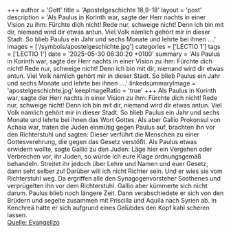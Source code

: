 +++
author = 'Gott'
title = 'Apostelgeschichte 18,9-18'
layout = 'post'
description = 'Als Paulus in Korinth war, sagte der Herr nachts in einer Vision zu ihm: Fürchte dich nicht! Rede nur, schweige nicht! Denn ich bin mit dir, niemand wird dir etwas antun. Viel Volk nämlich gehört mir in dieser Stadt. So blieb Paulus ein Jahr und sechs Monate und lehrte bei ihnen ....'
images = ['/symbols/apostelgeschichte.jpg']
categories = ['LECTIO 1']
tags = ['LECTIO 1']
date = '2025-05-30 06:30:20 +0100'
summary = 'Als Paulus in Korinth war, sagte der Herr nachts in einer Vision zu ihm: Fürchte dich nicht! Rede nur, schweige nicht! Denn ich bin mit dir, niemand wird dir etwas antun. Viel Volk nämlich gehört mir in dieser Stadt. So blieb Paulus ein Jahr und sechs Monate und lehrte bei ihnen ....'
linkedsummaryImage = 'apostelgeschichte.jpg'
keepImageRatio = 'true'
+++
Als Paulus in Korinth war, sagte der Herr nachts in einer Vision zu ihm: Fürchte dich nicht! Rede nur, schweige nicht!
Denn ich bin mit dir, niemand wird dir etwas antun. Viel Volk nämlich gehört mir in dieser Stadt.
So blieb Paulus ein Jahr und sechs Monate und lehrte bei ihnen das Wort Gottes.<!--more-->
Als aber Gallio Prokonsul von Achaia war, traten die Juden einmütig gegen Paulus auf, brachten ihn vor den Richterstuhl
und sagten: Dieser verführt die Menschen zu einer Gottesverehrung, die gegen das Gesetz verstößt.
Als Paulus etwas erwidern wollte, sagte Gallio zu den Juden: Läge hier ein Vergehen oder Verbrechen vor, ihr Juden, so würde ich eure Klage ordnungsgemäß behandeln.
Streitet ihr jedoch über Lehre und Namen und euer Gesetz, dann seht selber zu! Darüber will ich nicht Richter sein.
Und er wies sie vom Richterstuhl weg.
Da ergriffen alle den Synagogenvorsteher Sosthenes und verprügelten ihn vor dem Richterstuhl. Gallio aber kümmerte sich nicht darum.
Paulus blieb noch längere Zeit. Dann verabschiedete er sich von den Brüdern und segelte zusammen mit Priscilla und Aquila nach Syrien ab. In Kenchreä hatte er sich aufgrund eines Gelübdes den Kopf kahl scheren lassen.<br> [Quelle: Evangelizo](https://evangeliumtagfuertag.org/DE/gospel)
